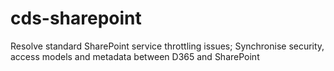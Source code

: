 # cds-sharepoint
Resolve standard SharePoint service throttling issues; Synchronise security, access models and metadata between D365 and SharePoint
